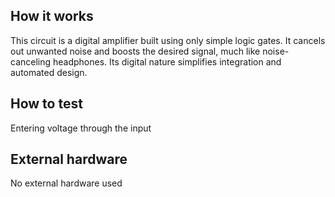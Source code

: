 <!---

This file is used to generate your project datasheet. Please fill in the information below and delete any unused
sections.

You can also include images in this folder and reference them in the markdown. Each image must be less than
512 kb in size, and the combined size of all images must be less than 1 MB.
-->

## How it works

This circuit is a digital amplifier built using only simple logic gates. It cancels out unwanted noise and boosts the desired signal, much like noise-canceling headphones. Its digital nature simplifies integration and automated design.

## How to test

Entering voltage through the input

## External hardware

No external hardware used
